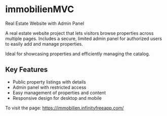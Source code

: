 # immobilienMVC
Real Estate Website with Admin Panel

A real estate website project that lets visitors browse properties across multiple pages. Includes a secure, limited admin panel for authorized users to easily add and manage properties.

Ideal for showcasing properties and efficiently managing the catalog.

## Key Features

- Public property listings with details  
- Admin panel with restricted access  
- Easy management of properties and content  
- Responsive design for desktop and mobile


To visit the page: 
https://immobilien.infinityfreeapp.com/
